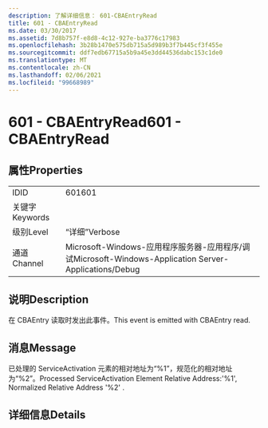 ```yaml
---
description: 了解详细信息： 601-CBAEntryRead
title: 601 - CBAEntryRead
ms.date: 03/30/2017
ms.assetid: 7d8b757f-e8d8-4c12-927e-ba3776c17983
ms.openlocfilehash: 3b28b1470e575db715a5d989b3f7b445cf3f455e
ms.sourcegitcommit: ddf7edb67715a5b9a45e3dd44536dabc153c1de0
ms.translationtype: MT
ms.contentlocale: zh-CN
ms.lasthandoff: 02/06/2021
ms.locfileid: "99668989"
---
```

# <a name="601---cbaentryread"></a><span data-ttu-id="dc92d-103">601 - CBAEntryRead</span><span class="sxs-lookup"><span data-stu-id="dc92d-103">601 - CBAEntryRead</span></span>

## <a name="properties"></a><span data-ttu-id="dc92d-104">属性</span><span class="sxs-lookup"><span data-stu-id="dc92d-104">Properties</span></span>  
  
|||  
|-|-|  
|<span data-ttu-id="dc92d-105">ID</span><span class="sxs-lookup"><span data-stu-id="dc92d-105">ID</span></span>|<span data-ttu-id="dc92d-106">601</span><span class="sxs-lookup"><span data-stu-id="dc92d-106">601</span></span>|  
|<span data-ttu-id="dc92d-107">关键字</span><span class="sxs-lookup"><span data-stu-id="dc92d-107">Keywords</span></span>||  
|<span data-ttu-id="dc92d-108">级别</span><span class="sxs-lookup"><span data-stu-id="dc92d-108">Level</span></span>|<span data-ttu-id="dc92d-109">“详细”</span><span class="sxs-lookup"><span data-stu-id="dc92d-109">Verbose</span></span>|  
|<span data-ttu-id="dc92d-110">通道</span><span class="sxs-lookup"><span data-stu-id="dc92d-110">Channel</span></span>|<span data-ttu-id="dc92d-111">Microsoft-Windows-应用程序服务器-应用程序/调试</span><span class="sxs-lookup"><span data-stu-id="dc92d-111">Microsoft-Windows-Application Server-Applications/Debug</span></span>|  
  
## <a name="description"></a><span data-ttu-id="dc92d-112">说明</span><span class="sxs-lookup"><span data-stu-id="dc92d-112">Description</span></span>  

 <span data-ttu-id="dc92d-113">在 CBAEntry 读取时发出此事件。</span><span class="sxs-lookup"><span data-stu-id="dc92d-113">This event is emitted with CBAEntry read.</span></span>  
  
## <a name="message"></a><span data-ttu-id="dc92d-114">消息</span><span class="sxs-lookup"><span data-stu-id="dc92d-114">Message</span></span>  

 <span data-ttu-id="dc92d-115">已处理的 ServiceActivation 元素的相对地址为“%1”，规范化的相对地址为“%2”。</span><span class="sxs-lookup"><span data-stu-id="dc92d-115">Processed ServiceActivation Element Relative Address:'%1', Normalized Relative Address '%2' .</span></span>  
  
## <a name="details"></a><span data-ttu-id="dc92d-116">详细信息</span><span class="sxs-lookup"><span data-stu-id="dc92d-116">Details</span></span>
